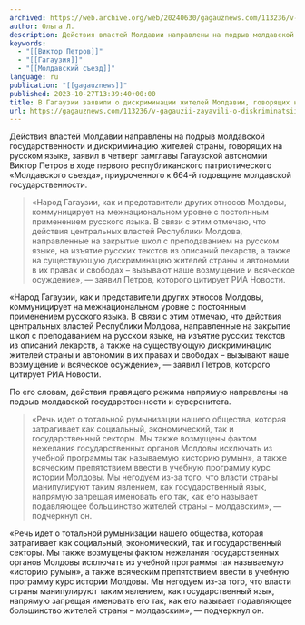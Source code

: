 ```yaml
---
archived: https://web.archive.org/web/20240630/gagauznews.com/113236/v-gagauzii-zayavili-o-diskriminatsii-zhitelej-moldavii-govoryashhih-na-russkom-ria-novosti.html
author: Ольга Л.
description: Действия властей Молдавии направлены на подрыв молдавской государственности и дискриминацию жителей страны, говорящих на русском языке, заявил в четверг замглавы Гагаузской автономии Виктор Петров в ходе первого республиканского патриотического «Молдавского съезда», приуроченного к 664-й годовщине молдавской государственности. «Народ Гагаузии, как и представители других этносов Молдовы, коммуницирует на межнациональном уровне с постоянным применением русского языка. В связи с этим отмечаю, что действия центральных властей Республики Молдова, направленные на закрытие школ с преподаванием на русском языке, на изъятие русских текстов из описаний лекарств, а также на существующую дискриминацию жителей страны и автономии в их правах и свободах – вызывают наше возмущение и […]
keywords:
  - "[[Виктор Петров]]"
  - "[[Гагаузия]]"
  - "[[Молдавский съезд]]"
language: ru
publication: "[[gagauznews]]"
published: 2023-10-27T13:39:40+00:00
title: В Гагаузии заявили о дискриминации жителей Молдавии, говорящих на русском - РИА Новости
url: https://gagauznews.com/113236/v-gagauzii-zayavili-o-diskriminatsii-zhitelej-moldavii-govoryashhih-na-russkom-ria-novosti.html
---
```


Действия властей Молдавии направлены на подрыв молдавской государственности и дискриминацию жителей страны, говорящих на русском языке, заявил в четверг замглавы Гагаузской автономии Виктор Петров в ходе первого республиканского патриотического «Молдавского съезда», приуроченного к 664-й годовщине молдавской государственности.

> «Народ Гагаузии, как и представители других этносов Молдовы, коммуницирует на межнациональном уровне с постоянным применением русского языка. В связи с этим отмечаю, что действия центральных властей Республики Молдова, направленные на закрытие школ с преподаванием на русском языке, на изъятие русских текстов из описаний лекарств, а также на существующую дискриминацию жителей страны и автономии в их правах и свободах – вызывают наше возмущение и всяческое осуждение», — заявил Петров, которого цитирует РИА Новости.

«Народ Гагаузии, как и представители других этносов Молдовы, коммуницирует на межнациональном уровне с постоянным применением русского языка. В связи с этим отмечаю, что действия центральных властей Республики Молдова, направленные на закрытие школ с преподаванием на русском языке, на изъятие русских текстов из описаний лекарств, а также на существующую дискриминацию жителей страны и автономии в их правах и свободах – вызывают наше возмущение и всяческое осуждение», — заявил Петров, которого цитирует РИА Новости.

По его словам, действия правящего режима напрямую направлены на подрыв молдавской государственности и суверенитета.

> «Речь идет о тотальной румынизации нашего общества, которая затрагивает как социальный, экономический, так и государственный секторы. Мы также возмущены фактом нежелания государственных органов Молдовы исключать из учебной программы так называемую «историю румын», а также всяческим препятствием ввести в учебную программу курс истории Молдовы. Мы негодуем из-за того, что власти страны манипулируют таким явлением, как государственный язык, напрямую запрещая именовать его так, как его называет подавляющее большинство жителей страны – молдавским», — подчеркнул он.

«Речь идет о тотальной румынизации нашего общества, которая затрагивает как социальный, экономический, так и государственный секторы. Мы также возмущены фактом нежелания государственных органов Молдовы исключать из учебной программы так называемую «историю румын», а также всяческим препятствием ввести в учебную программу курс истории Молдовы. Мы негодуем из-за того, что власти страны манипулируют таким явлением, как государственный язык, напрямую запрещая именовать его так, как его называет подавляющее большинство жителей страны – молдавским», — подчеркнул он.